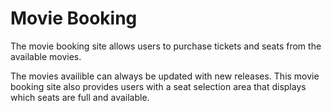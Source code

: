 # Movie Booking

The movie booking site allows users to purchase tickets and seats from the available movies. 

The movies availible can always be updated with new releases. This movie booking site also provides users with a seat selection area that displays which seats are full and available.  

